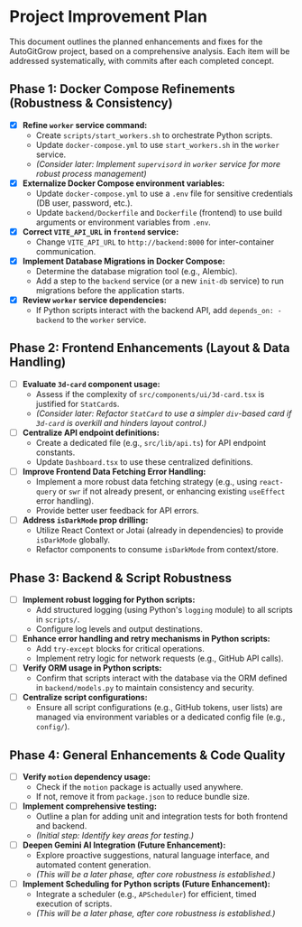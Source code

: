 # Project Improvement Plan

This document outlines the planned enhancements and fixes for the AutoGitGrow project, based on a comprehensive analysis. Each item will be addressed systematically, with commits after each completed concept.

## Phase 1: Docker Compose Refinements (Robustness & Consistency)

-   [x] **Refine `worker` service command:**
    -   Create `scripts/start_workers.sh` to orchestrate Python scripts.
    -   Update `docker-compose.yml` to use `start_workers.sh` in the `worker` service.
    -   *(Consider later: Implement `supervisord` in `worker` service for more robust process management)*
-   [x] **Externalize Docker Compose environment variables:**
    -   Update `docker-compose.yml` to use a `.env` file for sensitive credentials (DB user, password, etc.).
    -   Update `backend/Dockerfile` and `Dockerfile` (frontend) to use build arguments or environment variables from `.env`.
-   [x] **Correct `VITE_API_URL` in `frontend` service:**
    -   Change `VITE_API_URL` to `http://backend:8000` for inter-container communication.
-   [x] **Implement Database Migrations in Docker Compose:**
    -   Determine the database migration tool (e.g., Alembic).
    -   Add a step to the `backend` service (or a new `init-db` service) to run migrations before the application starts.
-   [x] **Review `worker` service dependencies:**
    -   If Python scripts interact with the backend API, add `depends_on: - backend` to the `worker` service.

## Phase 2: Frontend Enhancements (Layout & Data Handling)

-   [ ] **Evaluate `3d-card` component usage:**
    -   Assess if the complexity of `src/components/ui/3d-card.tsx` is justified for `StatCard`s.
    -   *(Consider later: Refactor `StatCard` to use a simpler `div`-based card if `3d-card` is overkill and hinders layout control.)*
-   [ ] **Centralize API endpoint definitions:**
    -   Create a dedicated file (e.g., `src/lib/api.ts`) for API endpoint constants.
    -   Update `Dashboard.tsx` to use these centralized definitions.
-   [ ] **Improve Frontend Data Fetching Error Handling:**
    -   Implement a more robust data fetching strategy (e.g., using `react-query` or `swr` if not already present, or enhancing existing `useEffect` error handling).
    -   Provide better user feedback for API errors.
-   [ ] **Address `isDarkMode` prop drilling:**
    -   Utilize React Context or Jotai (already in dependencies) to provide `isDarkMode` globally.
    -   Refactor components to consume `isDarkMode` from context/store.

## Phase 3: Backend & Script Robustness

-   [ ] **Implement robust logging for Python scripts:**
    -   Add structured logging (using Python's `logging` module) to all scripts in `scripts/`.
    -   Configure log levels and output destinations.
-   [ ] **Enhance error handling and retry mechanisms in Python scripts:**
    -   Add `try-except` blocks for critical operations.
    -   Implement retry logic for network requests (e.g., GitHub API calls).
-   [ ] **Verify ORM usage in Python scripts:**
    -   Confirm that scripts interact with the database via the ORM defined in `backend/models.py` to maintain consistency and security.
-   [ ] **Centralize script configurations:**
    -   Ensure all script configurations (e.g., GitHub tokens, user lists) are managed via environment variables or a dedicated config file (e.g., `config/`).

## Phase 4: General Enhancements & Code Quality

-   [ ] **Verify `motion` dependency usage:**
    -   Check if the `motion` package is actually used anywhere.
    -   If not, remove it from `package.json` to reduce bundle size.
-   [ ] **Implement comprehensive testing:**
    -   Outline a plan for adding unit and integration tests for both frontend and backend.
    -   *(Initial step: Identify key areas for testing.)*
-   [ ] **Deepen Gemini AI Integration (Future Enhancement):**
    -   Explore proactive suggestions, natural language interface, and automated content generation.
    -   *(This will be a later phase, after core robustness is established.)*
-   [ ] **Implement Scheduling for Python scripts (Future Enhancement):**
    -   Integrate a scheduler (e.g., `APScheduler`) for efficient, timed execution of scripts.
    -   *(This will be a later phase, after core robustness is established.)*
